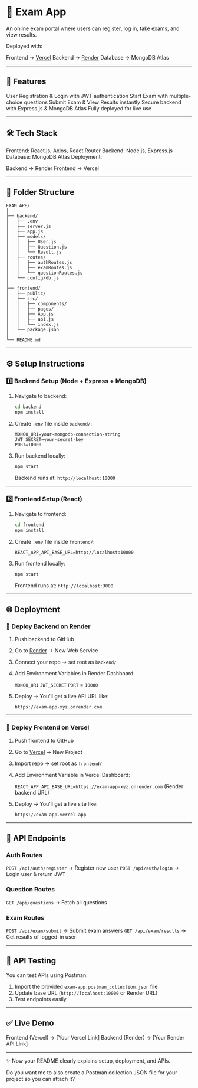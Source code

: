 # 📝 Exam App

An online exam portal where users can register, log in, take exams, and view results.

Deployed with:

 Frontend → [Vercel](https://vercel.com/)
 Backend → [Render](https://render.com/)
 Database → MongoDB Atlas

---

## 🚀 Features

 User Registration & Login with JWT authentication
 Start Exam with multiple-choice questions
 Submit Exam & View Results instantly
 Secure backend with Express.js & MongoDB Atlas
 Fully deployed for live use

---

## 🛠 Tech Stack

 Frontend: React.js, Axios, React Router
 Backend: Node.js, Express.js
 Database: MongoDB Atlas
 Deployment:

   Backend → Render
   Frontend → Vercel

---

## 📂 Folder Structure

```
EXAM_APP/
│
├── backend/
│   ├── .env
│   ├── server.js
│   ├── app.js
│   ├── models/
│   │   ├── User.js
│   │   ├── Question.js
│   │   └── Result.js
│   ├── routes/
│   │   ├── authRoutes.js
│   │   ├── examRoutes.js
│   │   └── questionRoutes.js
│   └── config/db.js
│
├── frontend/
│   ├── public/
│   ├── src/
│   │   ├── components/
│   │   ├── pages/
│   │   ├── App.js
│   │   ├── api.js
│   │   └── index.js
│   └── package.json
│
└── README.md
```

---

## ⚙️ Setup Instructions

### 1️⃣ Backend Setup (Node + Express + MongoDB)

1. Navigate to backend:

   ```bash
   cd backend
   npm install
   ```

2. Create `.env` file inside `backend/`:

   ```env
   MONGO_URI=your-mongodb-connection-string
   JWT_SECRET=your-secret-key
   PORT=10000
   ```

3. Run backend locally:

   ```bash
   npm start
   ```

   Backend runs at: `http://localhost:10000`

---

### 2️⃣ Frontend Setup (React)

1. Navigate to frontend:

   ```bash
   cd frontend
   npm install
   ```

2. Create `.env` file inside `frontend/`:

   ```env
   REACT_APP_API_BASE_URL=http://localhost:10000
   ```

3. Run frontend locally:

   ```bash
   npm start
   ```

   Frontend runs at: `http://localhost:3000`

---

## 🌐 Deployment

### 🚀 Deploy Backend on Render

1. Push backend to GitHub
2. Go to [Render](https://render.com/) → New Web Service
3. Connect your repo → set root as `backend/`
4. Add Environment Variables in Render Dashboard:

    `MONGO_URI`
    `JWT_SECRET`
    `PORT` = `10000`
5. Deploy → You’ll get a live API URL like:

   ```
   https://exam-app-xyz.onrender.com
   ```

---

### 🚀 Deploy Frontend on Vercel

1. Push frontend to GitHub
2. Go to [Vercel](https://vercel.com/) → New Project
3. Import repo → set root as `frontend/`
4. Add Environment Variable in Vercel Dashboard:

    `REACT_APP_API_BASE_URL=https://exam-app-xyz.onrender.com` (Render backend URL)
5. Deploy → You’ll get a live site like:

   ```
   https://exam-app.vercel.app
   ```

---

## 📖 API Endpoints

### Auth Routes

 `POST /api/auth/register` → Register new user
 `POST /api/auth/login` → Login user & return JWT

### Question Routes

 `GET /api/questions` → Fetch all questions

### Exam Routes

 `POST /api/exam/submit` → Submit exam answers
 `GET /api/exam/results` → Get results of logged-in user

---

## 🧪 API Testing

You can test APIs using Postman:

1. Import the provided `exam-app.postman_collection.json` file
2. Update base URL (`http://localhost:10000` or Render URL)
3. Test endpoints easily

---

## ✅ Live Demo

 Frontend (Vercel) → \[Your Vercel Link]
 Backend (Render) → \[Your Render API Link]

---

✨ Now your README clearly explains setup, deployment, and APIs.

Do you want me to also create a Postman collection JSON file for your project so you can attach it?
